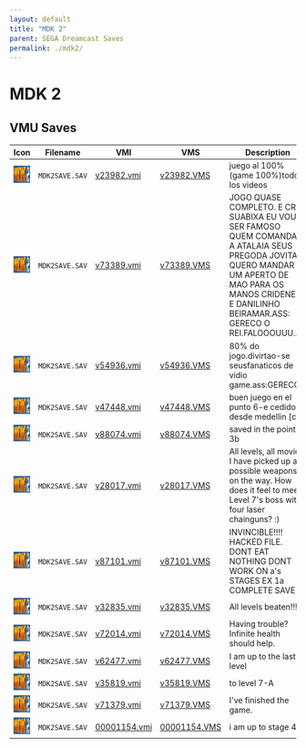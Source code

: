 ```yaml
---
layout: default
title: "MDK 2"
parent: SEGA Dreamcast Saves
permalink: ./mdk2/
---
```

# MDK 2

## VMU Saves

| Icon | Filename | VMI | VMS | Description |
|------|----------|-----|-----|-------------|
| ![MDK 2](../icons/MDK2SAVE.SAV.GIF) | `MDK2SAVE.SAV` | [v23982.vmi](v23982.vmi) | [v23982.VMS](v23982.VMS) | juego al 100%(game 100%)todos los videos   |
| ![MDK 2](../icons/MDK2SAVE.SAV.GIF) | `MDK2SAVE.SAV` | [v73389.vmi](v73389.vmi) | [v73389.VMS](v73389.VMS) | JOGO QUASE COMPLETO. E CRI SUABIXA EU VOU SER FAMOSO QUEM COMANDA E A ATALAIA SEUS PREGODA JOVITA. QUERO MANDAR UM APERTO DE MAO PARA OS MANOS CRIDENER E DANILINHO BEIRAMAR.ASS: GERECO O REI.FALOOOUUU......  |
| ![MDK 2](../icons/MDK2SAVE.SAV.GIF) | `MDK2SAVE.SAV` | [v54936.vmi](v54936.vmi) | [v54936.VMS](v54936.VMS) | 80% do jogo.divirtao-se seusfanaticos de vidio game.ass:GERECO.  |
| ![MDK 2](../icons/MDK2SAVE.SAV.GIF) | `MDK2SAVE.SAV` | [v47448.vmi](v47448.vmi) | [v47448.VMS](v47448.VMS) | buen juego en el punto 6-e cedido desde medellin [co]  |
| ![MDK 2](../icons/MDK2SAVE.SAV.GIF) | `MDK2SAVE.SAV` | [v88074.vmi](v88074.vmi) | [v88074.VMS](v88074.VMS) | saved in the point 3b  |
| ![MDK 2](../icons/MDK2SAVE.SAV.GIF) | `MDK2SAVE.SAV` | [v28017.vmi](v28017.vmi) | [v28017.VMS](v28017.VMS) | All levels, all movies.  I have picked up all possible weapons on the way.  How does it feel to meet Level 7's boss with four laser chainguns?  :)  |
| ![MDK 2](../icons/MDK2SAVE.SAV.GIF) | `MDK2SAVE.SAV` | [v87101.vmi](v87101.vmi) | [v87101.VMS](v87101.VMS) | INVINCIBLE!!!!  HACKED FILE. DONT EAT NOTHING DONT WORK ON a's STAGES EX 1a COMPLETE SAVE  |
| ![MDK 2](../icons/MDK2SAVE.SAV.GIF) | `MDK2SAVE.SAV` | [v32835.vmi](v32835.vmi) | [v32835.VMS](v32835.VMS) | All levels beaten!!!  |
| ![MDK 2](../icons/MDK2SAVE.SAV.GIF) | `MDK2SAVE.SAV` | [v72014.vmi](v72014.vmi) | [v72014.VMS](v72014.VMS) | Having trouble? Infinite health should help.  |
| ![MDK 2](../icons/MDK2SAVE.SAV.GIF) | `MDK2SAVE.SAV` | [v62477.vmi](v62477.vmi) | [v62477.VMS](v62477.VMS) | I am up to the last level  |
| ![MDK 2](../icons/MDK2SAVE.SAV.GIF) | `MDK2SAVE.SAV` | [v35819.vmi](v35819.vmi) | [v35819.VMS](v35819.VMS) | to level 7-A  |
| ![MDK 2](../icons/MDK2SAVE.SAV.GIF) | `MDK2SAVE.SAV` | [v71379.vmi](v71379.vmi) | [v71379.VMS](v71379.VMS) | I've finished the game.  |
| ![MDK 2](../icons/MDK2SAVE.SAV.GIF) | `MDK2SAVE.SAV` | [00001154.vmi](00001154.vmi) | [00001154.VMS](00001154.VMS) | i am up to stage 4  |
